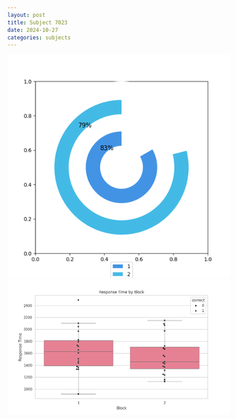 ```yaml
---
layout: post
title: Subject 7023
date: 2024-10-27
categories: subjects
---
```


![](data/7023/run-17/7023__acc_test.png)
![](data/7023/run-17/7023_rt.png)
